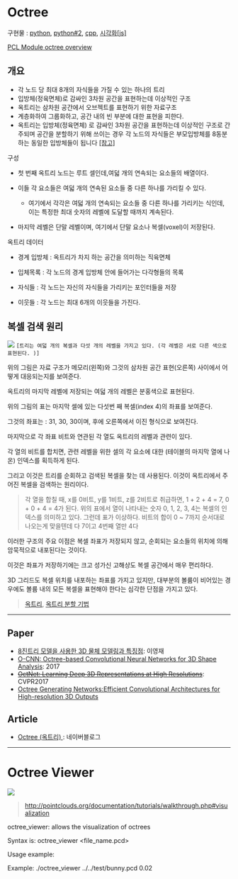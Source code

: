 # Octree

구현물 : [python](https://github.com/jcummings2/pyoctree), [python#2](https://github.com/mhogg/pyoctree), [cpp](https://github.com/brandonpelfrey/SimpleOctree/), [시각화[js]](https://github.com/vanruesc/octree-helper)

[PCL Module octree overview](http://docs.pointclouds.org/1.8.1/group__octree.html)

## 개요 

- 각 노드 당 최대 8개의 자식들을 가질 수 있는 하나의 트리
- 입방체(정육면체)로 감싸인 3차원 공간을 표현하는데 이상적인 구조
- 옥트리는 삼차원 공간에서 오브젝트를 표현하기 위한 자료구조
- 계층화하여 그룹화하고, 공간 내의 빈 부분에 대한 표현을 피한다.
- 옥트리는 입방체(정육면체) 로 감싸인 3차원 공간을 표현하는데 이상적인 구조로 간주되며 공간을 분할하기 위해 쓰이는 경우 각 노드의 자식들은 부모입방체를 8동분 하는 동일한 입방체들이 됩니다 [[참고]](https://blog.naver.com/lee9742/80188584931)


구성 

- 첫 번째 옥트리 노드는 루트 셀인데,여덟 개의 연속되는 요소들의 배열이다. 


- 이들 각 요소들은 여덟 개의 연속된 요소들 중 다른 하나를 가리킬 수 있다. 
    - 여기에서 각각은 여덟 개의 연속되는 요소들 중 다른 하나를 가리키는 식인데, 이는 특정한 최대 숫자의 레벨에 도달할 때까지 계속된다. 


- 마지막 레벨은 단말 레벨이며, 여기에서 단말 요소나 복셀(voxel)이 저장된다.


옥트리 데이터

- 경계 입방체 : 옥트리가 차지 하는 공간을 의미하는 직육면체

- 입체목록 : 각 노드의 경계 입방체 안에 들어가는 다각형들의 목록

- 자식들 : 각 노드는 자신의 자식들을 가리키는 포인터들을 저장

- 이웃들 : 각 노드는 최대 6개의 이웃들을 가진다.

## 복셀 검색 원리 

![](https://i.imgur.com/2tmKHic.png)
`[트리는 여덟 개의 복셀과 다섯 개의 레벨을 가지고 있다. (각 레벨은 서로 다른 색으로 표현된다. )]`



위의 그림은 자료 구조가 메모리(왼쪽)와 그것의 삼차원 공간 표현(오른쪽) 사이에서 어떻게 대응되는지를 보여준다. 
 

옥트리의 마지막 레벨에 저장되는 여덟 개의 레벨은 분홍색으로 표현된다. 

위의 그림의 표는 마지막 셀에 있는 다섯번 째 복셀(index 4)의 좌표를 보여준다. 

그것의 좌표는 : 31, 30, 30이며, 후에 오른쪽에서 이진 형식으로 보여진다. 

마지막으로 각 좌표 비트와 연관된 각 열도 옥트리의 레벨과 관련이 있다. 

각 열의 비트를 합치면, 관련 레벨을 위한 셀의 각 요소에 대한 (테이블의 마지막 열에 나온) 인덱스를 획득하게 된다. 

그리고 이것은 트리를 순회하고 검색된 복셀을 찾는 데 사용된다. 이것이 옥트리에서 주어진 복셀을 검색하는 원리이다. 

> 각 열을 합칠 때, x를 0비트, y를 1비트, z를 2비트로 취급하면, 1 + 2 + 4 = 7, 0 + 0 + 4 = 4가 된다. 위의 표에서 열이 나타내는 숫자 0, 1, 2, 3, 4는 복셀의 인덱스를 의미하고 있다. 그런데 표가 이상하다. 비트의 합이 0 ~ 7까지 순서대로 나오는게 맞을텐데 다 7이고 4번째 열만 4다 

이러한 구조의 주요 이점은 복셀 좌표가 저장되지 않고, 순회되는 요소들의 위치에 의해 암묵적으로 내포된다는 것이다. 

이것은 좌표가 저장하기에는 크고 성가신 고해상도 복셀 공간에서 매우 편리하다. 

3D 그리드도 복셀 위치를 내포하는 좌표를 가지고 있지만, 대부분의 볼륨이 비어있는 경우에도 볼륨 내의 모든 복셀을 표현해야 한다는 심각한 단점을 가지고 있다. 




> [옥트리](https://blog.naver.com/lifeisforu/80022423480), [옥트리 분할 기법](https://blog.naver.com/lifeisforu/80022423600)


---

## Paper

- [8진트리 모델을 사용한 3D 물체 모델링과 특징점](): 이영재 
- [O-CNN: Octree-based Convolutional Neural Networks for 3D Shape Analysis](https://wang-ps.github.io/O-CNN_files/CNN3D.pdf): 2017
- ~~[OctNet: Learning Deep 3D Representations at High Resolutions](https://arxiv.org/pdf/1611.05009.pdf)~~: CVPR2017
- [Octree Generating Networks:Efficient Convolutional Architectures for High-resolution 3D Outputs](https://arxiv.org/pdf/1703.09438.pdf)

## Article 

- [Octree (옥트리) ](http://blog.naver.com/hermet/57456541): 네이버블로그 


---

# Octree Viewer 

![](http://pointclouds.org/documentation/tutorials/_images/octree_bunny2.png)

> http://pointclouds.org/documentation/tutorials/walkthrough.php#visualization

octree_viewer: allows the visualization of octrees

Syntax is: octree_viewer <file_name.pcd> <octree resolution>

Usage example:

Example: ./octree_viewer ../../test/bunny.pcd 0.02